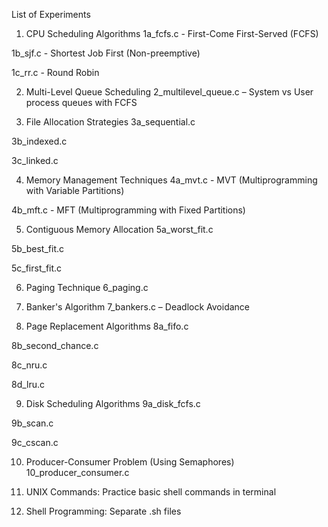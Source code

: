  List of Experiments
1. CPU Scheduling Algorithms
1a_fcfs.c - First-Come First-Served (FCFS)

1b_sjf.c - Shortest Job First (Non-preemptive)

1c_rr.c - Round Robin

2. Multi-Level Queue Scheduling
2_multilevel_queue.c – System vs User process queues with FCFS

3. File Allocation Strategies
3a_sequential.c

3b_indexed.c

3c_linked.c

4. Memory Management Techniques
4a_mvt.c - MVT (Multiprogramming with Variable Partitions)

4b_mft.c - MFT (Multiprogramming with Fixed Partitions)

5. Contiguous Memory Allocation
5a_worst_fit.c

5b_best_fit.c

5c_first_fit.c

6. Paging Technique
6_paging.c

7. Banker's Algorithm
7_bankers.c – Deadlock Avoidance

8. Page Replacement Algorithms
8a_fifo.c

8b_second_chance.c

8c_nru.c

8d_lru.c

9. Disk Scheduling Algorithms
9a_disk_fcfs.c

9b_scan.c

9c_cscan.c

10. Producer-Consumer Problem (Using Semaphores)
10_producer_consumer.c

11. UNIX Commands: Practice basic shell commands in terminal

12. Shell Programming: Separate .sh files 
